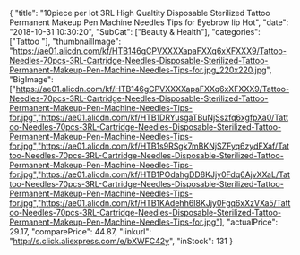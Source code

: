 {
	"title": "10piece per lot 3RL High Qualtity Disposable Sterilized Tattoo Permanent Makeup Pen Machine Needles Tips for Eyebrow lip Hot",
	"date": "2018-10-31 10:30:20",
	"SubCat": ["Beauty & Health"],
	"categories": ["Tattoo "],
	"thumbnailImage": "https://ae01.alicdn.com/kf/HTB146gCPVXXXXapaFXXq6xXFXXX9/Tattoo-Needles-70pcs-3RL-Cartridge-Needles-Disposable-Sterilized-Tattoo-Permanent-Makeup-Pen-Machine-Needles-Tips-for.jpg_220x220.jpg",
	"BigImage": ["https://ae01.alicdn.com/kf/HTB146gCPVXXXXapaFXXq6xXFXXX9/Tattoo-Needles-70pcs-3RL-Cartridge-Needles-Disposable-Sterilized-Tattoo-Permanent-Makeup-Pen-Machine-Needles-Tips-for.jpg","https://ae01.alicdn.com/kf/HTB1DRYusgaTBuNjSszfq6xgfpXa0/Tattoo-Needles-70pcs-3RL-Cartridge-Needles-Disposable-Sterilized-Tattoo-Permanent-Makeup-Pen-Machine-Needles-Tips-for.jpg","https://ae01.alicdn.com/kf/HTB1s9RSgk7mBKNjSZFyq6zydFXaf/Tattoo-Needles-70pcs-3RL-Cartridge-Needles-Disposable-Sterilized-Tattoo-Permanent-Makeup-Pen-Machine-Needles-Tips-for.jpg","https://ae01.alicdn.com/kf/HTB1POdahgDD8KJjy0Fdq6AjvXXaL/Tattoo-Needles-70pcs-3RL-Cartridge-Needles-Disposable-Sterilized-Tattoo-Permanent-Makeup-Pen-Machine-Needles-Tips-for.jpg","https://ae01.alicdn.com/kf/HTB1KAdehh6I8KJjy0Fgq6xXzVXa5/Tattoo-Needles-70pcs-3RL-Cartridge-Needles-Disposable-Sterilized-Tattoo-Permanent-Makeup-Pen-Machine-Needles-Tips-for.jpg"],
	"actualPrice": 29.17,
	"comparePrice": 44.87,
	"linkurl": "http://s.click.aliexpress.com/e/bXWFC42y",
	"inStock": 131
}
